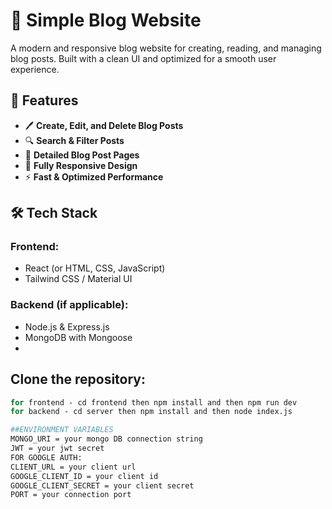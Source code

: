 # 📝 Simple Blog Website  

A modern and responsive blog website for creating, reading, and managing blog posts. Built with a clean UI and optimized for a smooth user experience.

## 🚀 Features  

- 🖊️ **Create, Edit, and Delete Blog Posts**  
- 🔍 **Search & Filter Posts**  
- 📖 **Detailed Blog Post Pages**  
- 📱 **Fully Responsive Design**  
- ⚡ **Fast & Optimized Performance**  

## 🛠️ Tech Stack  

### **Frontend:**  
- React (or HTML, CSS, JavaScript)  
- Tailwind CSS / Material UI  

### **Backend (if applicable):**  
- Node.js & Express.js  
- MongoDB with Mongoose
-
## Clone the repository:  
   ```bash
 for frontend - cd frontend then npm install and then npm run dev
  for backend - cd server then npm install and then node index.js

##ENVIRONMENT VARIABLES
MONGO_URI = your mongo DB connection string
JWT = your jwt secret
FOR GOOGLE AUTH:
CLIENT_URL = your client url
GOOGLE_CLIENT_ID = your client id
GOOGLE_CLIENT_SECRET = your client secret
PORT = your connection port
   

